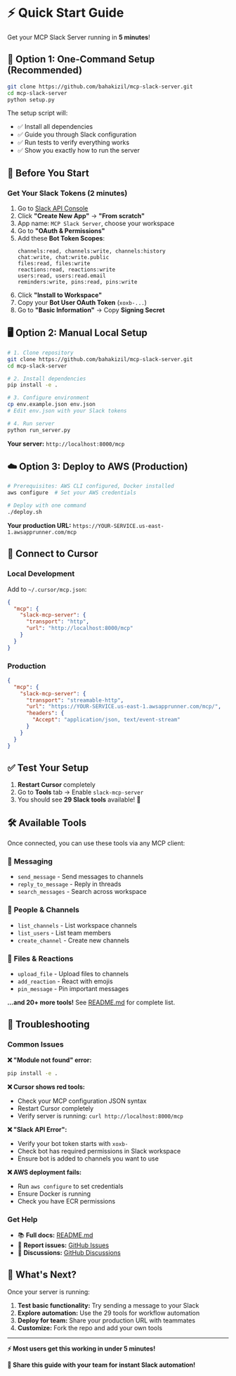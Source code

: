 # ⚡ Quick Start Guide

Get your MCP Slack Server running in **5 minutes**!

## 🚀 Option 1: One-Command Setup (Recommended)

```bash
git clone https://github.com/bahakizil/mcp-slack-server.git
cd mcp-slack-server
python setup.py
```

The setup script will:
- ✅ Install all dependencies
- ✅ Guide you through Slack configuration  
- ✅ Run tests to verify everything works
- ✅ Show you exactly how to run the server

## 🔑 Before You Start

### Get Your Slack Tokens (2 minutes)

1. Go to [Slack API Console](https://api.slack.com/apps)
2. Click **"Create New App"** → **"From scratch"**
3. App name: `MCP Slack Server`, choose your workspace
4. Go to **"OAuth & Permissions"**
5. Add these **Bot Token Scopes**:
   ```
   channels:read, channels:write, channels:history
   chat:write, chat:write.public  
   files:read, files:write
   reactions:read, reactions:write
   users:read, users:read.email
   reminders:write, pins:read, pins:write
   ```
6. Click **"Install to Workspace"**
7. Copy your **Bot User OAuth Token** (`xoxb-...`)
8. Go to **"Basic Information"** → Copy **Signing Secret**

## 🖥️ Option 2: Manual Local Setup

```bash
# 1. Clone repository
git clone https://github.com/bahakizil/mcp-slack-server.git
cd mcp-slack-server

# 2. Install dependencies  
pip install -e .

# 3. Configure environment
cp env.example.json env.json
# Edit env.json with your Slack tokens

# 4. Run server
python run_server.py
```

**Your server:** `http://localhost:8000/mcp`

## ☁️ Option 3: Deploy to AWS (Production)

```bash
# Prerequisites: AWS CLI configured, Docker installed
aws configure  # Set your AWS credentials

# Deploy with one command
./deploy.sh
```

**Your production URL:** `https://YOUR-SERVICE.us-east-1.awsapprunner.com/mcp`

## 🔧 Connect to Cursor

### Local Development
Add to `~/.cursor/mcp.json`:
```json
{
  "mcp": {
    "slack-mcp-server": {
      "transport": "http",
      "url": "http://localhost:8000/mcp"
    }
  }
}
```

### Production
```json
{
  "mcp": {
    "slack-mcp-server": {
      "transport": "streamable-http", 
      "url": "https://YOUR-SERVICE.us-east-1.awsapprunner.com/mcp/",
      "headers": {
        "Accept": "application/json, text/event-stream"
      }
    }
  }
}
```

## ✅ Test Your Setup

1. **Restart Cursor** completely
2. Go to **Tools** tab → Enable `slack-mcp-server`
3. You should see **29 Slack tools** available! 🎉

## 🛠️ Available Tools

Once connected, you can use these tools via any MCP client:

### 📧 **Messaging**
- `send_message` - Send messages to channels
- `reply_to_message` - Reply in threads  
- `search_messages` - Search across workspace

### 👥 **People & Channels**  
- `list_channels` - List workspace channels
- `list_users` - List team members
- `create_channel` - Create new channels

### 📎 **Files & Reactions**
- `upload_file` - Upload files to channels
- `add_reaction` - React with emojis
- `pin_message` - Pin important messages

**...and 20+ more tools!** See [README.md](README.md) for complete list.

## 🐛 Troubleshooting

### Common Issues

**❌ "Module not found" error:**
```bash
pip install -e .
```

**❌ Cursor shows red tools:**
- Check your MCP configuration JSON syntax
- Restart Cursor completely
- Verify server is running: `curl http://localhost:8000/mcp`

**❌ "Slack API Error":**
- Verify your bot token starts with `xoxb-`
- Check bot has required permissions in Slack workspace
- Ensure bot is added to channels you want to use

**❌ AWS deployment fails:**
- Run `aws configure` to set credentials
- Ensure Docker is running
- Check you have ECR permissions

### Get Help

- 📚 **Full docs:** [README.md](README.md)
- 🐛 **Report issues:** [GitHub Issues](https://github.com/bahakizil/mcp-slack-server/issues)
- 💬 **Discussions:** [GitHub Discussions](https://github.com/bahakizil/mcp-slack-server/discussions)

## 🎯 What's Next?

Once your server is running:

1. **Test basic functionality:** Try sending a message to your Slack
2. **Explore automation:** Use the 29 tools for workflow automation  
3. **Deploy for team:** Share your production URL with teammates
4. **Customize:** Fork the repo and add your own tools

---

**⚡ Most users get this working in under 5 minutes!**

**🔗 Share this guide with your team for instant Slack automation!** 